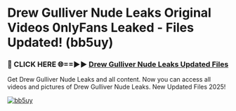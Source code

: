 # Drew Gulliver Nude Leaks Original Videos 0nlyFans Leaked - Files Updated! (bb5uy)

<h3>🔴 CLICK HERE 🌐==►► <a href="https://tinyurl.com/yrmya6cz" rel="nofollow">Drew Gulliver Nude Leaks Updated Files</a></h3>

Get Drew Gulliver Nude Leaks and all content. Now you can access all videos and pictures of Drew Gulliver Nude Leaks. New Updated Files 2025!

[![bb5uy](https://i.imgur.com/FMdXYCs.gif)](https://tinyurl.com/yrmya6cz)
